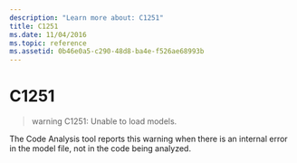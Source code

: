 ```yaml
---
description: "Learn more about: C1251"
title: C1251
ms.date: 11/04/2016
ms.topic: reference
ms.assetid: 0b46e0a5-c290-48d8-ba4e-f526ae68993b
---
```

# C1251

> warning C1251: Unable to load models.

The Code Analysis tool reports this warning when there is an internal error in the model file, not in the code being analyzed.
